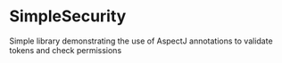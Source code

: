 # SimpleSecurity

Simple library demonstrating the use of AspectJ annotations to validate tokens and check permissions  